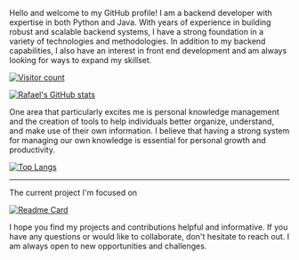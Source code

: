 Hello and welcome to my GitHub profile! 
I am a backend developer with expertise in both Python and Java. With years of experience in building robust and scalable backend systems, I have a strong foundation in a variety of technologies and methodologies. In addition to my backend capabilities, I also have an interest in front end development and am always looking for ways to expand my skillset.

[![Visitor count](https://shields-io-visitor-counter.herokuapp.com/badge?page=RafaelGB)](https://github.com/RafaelGB)

[![Rafael's GitHub stats](https://github-readme-stats.vercel.app/api?username=RafaelGB)](https://github.com/RafaelGB)

One area that particularly excites me is personal knowledge management and the creation of tools to help individuals better organize, understand, and make use of their own information. I believe that having a strong system for managing our own knowledge is essential for personal growth and productivity.

[![Top Langs](https://github-readme-stats.vercel.app/api/top-langs/?username=RafaelGB&layout=compact)](https://github.com/RafaelGB)

---

The current project I'm focused on

[![Readme Card](https://github-readme-stats.vercel.app/api/pin/?username=RafaelGB&repo=obsidian-bd-folder)](https://github.com/RafaelGB/obsidian-bd-folder)

I hope you find my projects and contributions helpful and informative. If you have any questions or would like to collaborate, don't hesitate to reach out. I am always open to new opportunities and challenges.
